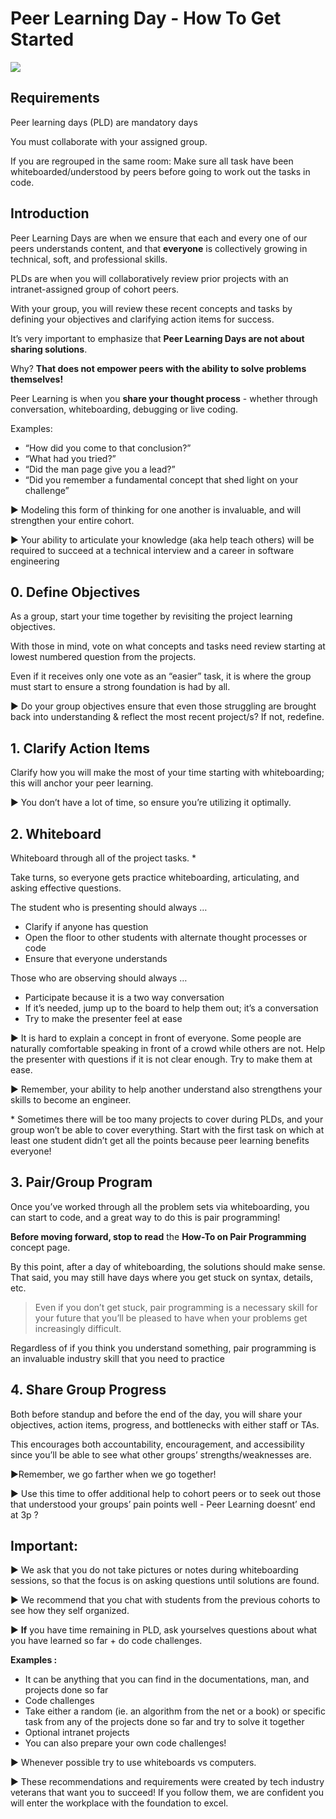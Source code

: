 # Peer Learning Day - How To Get Started

![](https://s3.amazonaws.com/alx-intranet.hbtn.io/uploads/misc/2020/9/90981f1e9228241788e7272cb019ce8c833c8d04.PNG?X-Amz-Algorithm=AWS4-HMAC-SHA256&X-Amz-Credential=AKIARDDGGGOUSBVO6H7D%2F20240815%2Fus-east-1%2Fs3%2Faws4_request&X-Amz-Date=20240815T013300Z&X-Amz-Expires=86400&X-Amz-SignedHeaders=host&X-Amz-Signature=1272dd5e495ba6ce3df391359d33a0e96e11f367bf7f0b185850dbdccde25d74)

## Requirements

Peer learning days (PLD) are mandatory days

  
You must collaborate with your assigned group.

  
If you are regrouped in the same room: Make sure all task have been whiteboarded/understood by peers before going to work out the tasks in code.

## Introduction

Peer Learning Days are when we ensure that each and every one of our peers understands content, and that **everyone** is collectively growing in technical, soft, and professional skills.

  
PLDs are when you will collaboratively review prior projects with an intranet-assigned group of cohort peers.

  
With your group, you will review these recent concepts and tasks by defining your objectives and clarifying action items for success.

  
It’s very important to emphasize that **Peer Learning Days are not about sharing solutions**.

  
Why? **That does not empower peers with the ability to solve problems themselves!**

  
Peer Learning is when you **share your thought process** - whether through conversation, whiteboarding, debugging or live coding.

  
Examples:

-   “How did you come to that conclusion?”
-   “What had you tried?”
-   “Did the man page give you a lead?”
-   “Did you remember a fundamental concept that shed light on your challenge”

  
► Modeling this form of thinking for one another is invaluable, and will strengthen your entire cohort.

  
► Your ability to articulate your knowledge (aka help teach others) will be required to succeed at a technical interview and a career in software engineering

## 0\. Define Objectives

As a group, start your time together by revisiting the project learning objectives.

  
With those in mind, vote on what concepts and tasks need review starting at lowest numbered question from the projects.

  
Even if it receives only one vote as an “easier” task, it is where the group must start to ensure a strong foundation is had by all.

  
► Do your group objectives ensure that even those struggling are brought back into understanding & reflect the most recent project/s? If not, redefine.

## 1\. Clarify Action Items

Clarify how you will make the most of your time starting with whiteboarding; this will anchor your peer learning.

  
► You don’t have a lot of time, so ensure you’re utilizing it optimally.

## 2\. Whiteboard

Whiteboard through all of the project tasks. \*

  
Take turns, so everyone gets practice whiteboarding, articulating, and asking effective questions.

  
The student who is presenting should always …

-   Clarify if anyone has question
-   Open the floor to other students with alternate thought processes or code
-   Ensure that everyone understands

Those who are observing should always …

-   Participate because it is a two way conversation
-   If it’s needed, jump up to the board to help them out; it’s a conversation
-   Try to make the presenter feel at ease

► It is hard to explain a concept in front of everyone. Some people are naturally comfortable speaking in front of a crowd while others are not. Help the presenter with questions if it is not clear enough. Try to make them at ease.

  
► Remember, your ability to help another understand also strengthens your skills to become an engineer.

  
\* Sometimes there will be too many projects to cover during PLDs, and your group won’t be able to cover everything. Start with the first task on which at least one student didn’t get all the points because peer learning benefits everyone!

## 3\. Pair/Group Program

Once you’ve worked through all the problem sets via whiteboarding, you can start to code, and a great way to do this is pair programming!

**Before moving forward, stop to read** the **How-To on Pair Programming** concept page.

  
By this point, after a day of whiteboarding, the solutions should make sense. That said, you may still have days where you get stuck on syntax, details, etc.

  

> Even if you don’t get stuck, pair programming is a necessary skill for your future that you’ll be pleased to have when your problems get increasingly difficult.

  
Regardless of if you think you understand something, pair programming is an invaluable industry skill that you need to practice

## 4\. Share Group Progress

Both before standup and before the end of the day, you will share your objectives, action items, progress, and bottlenecks with either staff or TAs.

  
This encourages both accountability, encouragement, and accessibility since you’ll be able to see what other groups’ strengths/weaknesses are.

  
►Remember, we go farther when we go together!

  
► Use this time to offer additional help to cohort peers or to seek out those that understood your groups’ pain points well - Peer Learning doesnt’ end at 3p ?

## Important:

► We ask that you do not take pictures or notes during whiteboarding sessions, so that the focus is on asking questions until solutions are found.

  
► We recommend that you chat with students from the previous cohorts to see how they self organized.

  
► **If** you have time remaining in PLD, ask yourselves questions about what you have learned so far + do code challenges.

  
**Examples :**

-   It can be anything that you can find in the documentations, man, and projects done so far
-   Code challenges
-   Take either a random (ie. an algorithm from the net or a book) or specific task from any of the projects done so far and try to solve it together
-   Optional intranet projects
-   You can also prepare your own code challenges!

  
► Whenever possible try to use whiteboards vs computers.

  
► These recommendations and requirements were created by tech industry veterans that want you to succeed! If you follow them, we are confident you will enter the workplace with the foundation to excel.